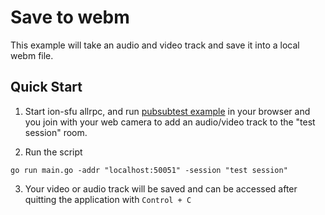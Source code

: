 # Save to webm

This example will take an audio and video track and save it into a local webm file.

## Quick Start

1. Start ion-sfu allrpc, and run [pubsubtest example](https://github.com/pion/ion-sfu/tree/master/examples/pubsubtest) in your browser and you join with your web camera to add an audio/video track to the "test session" room.

2. Run the script

```
go run main.go -addr "localhost:50051" -session "test session"
```

3. Your video or audio track will be saved and can be accessed after quitting the application with `Control + C`
